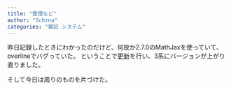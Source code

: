 ```yaml
---
title: "整理など"
author: "Schzna"
categories: "雑記 システム"
---
```


昨日記録したときにわかったのだけど、何故か2.7.0のMathJaxを使っていて、overlineでバグっていた。
ということで[更新](https://github.com/schzna/schzna.github.io/commit/95c10aec0fc60f4d558598d26189e02711f63d46)を行い、3系にバージョンが上がり直りました。

そして今日は周りのものを片づけた。